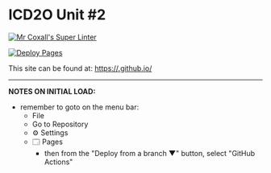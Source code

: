# ICD2O Unit #2

[![Mr Coxall's Super Linter](https://github.com/ICD20-Digital-Tech-LukeD/Unit2-01-JS-HelloWorld/workflows/Mr%20Coxall's%20Super%20Linter/badge.svg)](https://github.com/ICD20-Digital-Tech-LukeD/Unit2-01-JS-HelloWorld/actions)

[![Deploy Pages](https://github.com/ICD20-Digital-Tech-LukeD/Unit2-01-JS-HelloWorld/workflows/Deploy%20Pages/badge.svg)](https://github.com/ICD20-Digital-Tech-LukeD/Unit2-01-JS-HelloWorld/actions)

This site can be found at: [https://<OWNER>.github.io/<REPOSITORY>](https://ICD20-Digital-Tech-LukeD/Unit2-01-JS-HelloWorld)

---

**NOTES ON INITIAL LOAD:**
- remember to goto on the menu bar:
  - File
  - Go to Repository
  - ⚙ Settings
  - 🗔 Pages
    - then from the "Deploy from a branch ▼" button, select "GitHub Actions"
